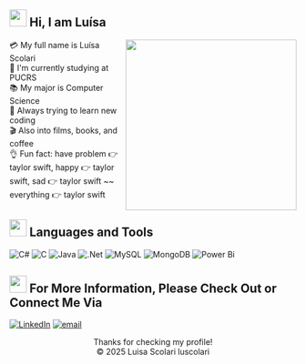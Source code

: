 <img src = "https://github.com/luscolari/luscolari/assets/141656103/f5c5c640-40ff-4e3a-a456-854e2b983fdf" width = "30"> Hi,  I am Luísa
---

<div align="center">
  <img src="https://i.pinimg.com/originals/72/b0/d9/72b0d9f6b318ebc21dfbec60d1690c15.gif" width="300" align="right" />
</div>

💳 My full name is Luísa Scolari  
🏫 I'm currently studying at PUCRS  
📚 My major is Computer Science  
🐣 Always trying to learn new coding  
🎬 Also into films, books, and coffee <br>
👌 Fun fact: have problem 👉 taylor swift, happy 👉 taylor swift, sad 👉 taylor swift ~~ everything 👉 taylor swift

<img src = "https://github.com/luscolari/aaaa/blob/main/aa.gif" width = "30"> Languages and Tools
---
![C#](https://img.shields.io/badge/c%23-%23239120.svg?style=for-the-badge&logo=csharp&logoColor=white) ![C](https://img.shields.io/badge/c-%2300599C.svg?style=for-the-badge&logo=c&logoColor=white) ![Java](https://img.shields.io/badge/java-%23ED8B00.svg?style=for-the-badge&logo=openjdk&logoColor=white) ![.Net](https://img.shields.io/badge/.NET-5C2D91?style=for-the-badge&logo=.net&logoColor=white) ![MySQL](https://img.shields.io/badge/mysql-4479A1.svg?style=for-the-badge&logo=mysql&logoColor=white) ![MongoDB](https://img.shields.io/badge/MongoDB-%234ea94b.svg?style=for-the-badge&logo=mongodb&logoColor=white) ![Power Bi](https://img.shields.io/badge/power_bi-F2C811?style=for-the-badge&logo=powerbi&logoColor=black)


<img src = "https://raw.githubusercontent.com/ShahriarShafin/ShahriarShafin/main/Assets/handshake.gif" width = "30"> For More Information, Please Check Out or Connect Me Via
---
[![LinkedIn](https://img.shields.io/badge/LinkedIn-%230077B5.svg?logo=linkedin&logoColor=white)](https://linkedin.com/in/https://www.linkedin.com/in/lu%C3%ADsa-scolari/) [![email](https://img.shields.io/badge/Email-D14836?logo=gmail&logoColor=white)](mailto:luscolari05@gmail.com)   

<div align="center">
  Thanks for checking my profile!<br>
© 2025 Luisa Scolari luscolari
</div>
